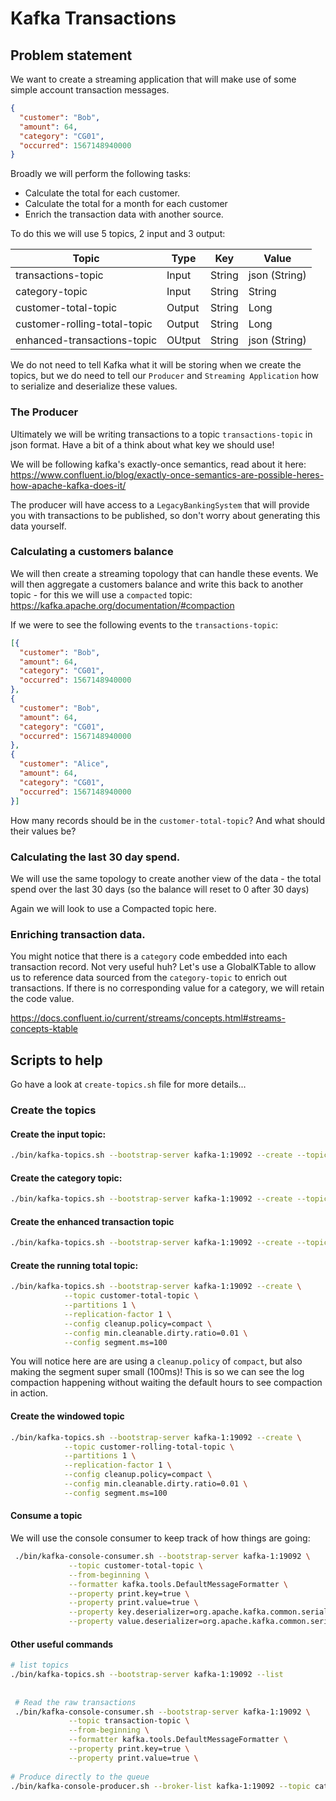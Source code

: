 # Kafka Transactions

## Problem statement

We want to create a streaming application that will make use of some simple account transaction messages.

```json
{
  "customer": "Bob",
  "amount": 64,
  "category": "CG01",
  "occurred": 1567148940000  
}
```

Broadly we will perform the following tasks:
* Calculate the total for each customer.
* Calculate the total for a month for each customer
* Enrich the transaction data with another source.

To do this we will use 5 topics, 2 input and 3 output:

| Topic                        | Type | Key    | Value  |
| ---------------------------- |--------| -------|---|
| transactions-topic           | Input | String | json (String) |
| category-topic               | Input | String |   String |
| customer-total-topic         | Output | String |   Long |
| customer-rolling-total-topic | Output |String |   Long |
| enhanced-transactions-topic  | OUtput | String | json (String) |

We do not need to tell Kafka what it will be storing when we create the topics, but we do need to tell
our `Producer` and `Streaming Application` how to serialize and deserialize these values.

### The Producer

Ultimately we will be writing transactions to a topic `transactions-topic` in json format. Have a bit of a think
about what key we should use!


We will be following kafka's exactly-once semantics, read about it here: https://www.confluent.io/blog/exactly-once-semantics-are-possible-heres-how-apache-kafka-does-it/

The producer will have access to a `LegacyBankingSystem` that will provide you with 
transactions to be published, so don't worry about generating this data yourself.

### Calculating a customers balance

We will then create a streaming topology that can handle these events. We will then 
aggregate a customers balance and write this back to another topic - for this we will use a 
`compacted` topic: https://kafka.apache.org/documentation/#compaction

If we were to see the following events to the `transactions-topic`:
```json
[{
  "customer": "Bob",
  "amount": 64,
  "category": "CG01",
  "occurred": 1567148940000  
},
{
  "customer": "Bob",
  "amount": 64,
  "category": "CG01",
  "occurred": 1567148940000  
},
{
  "customer": "Alice",
  "amount": 64,
  "category": "CG01",
  "occurred": 1567148940000  
}]
```

How many records should be in the `customer-total-topic`? And what should their values be?


### Calculating the last 30 day spend.

We will use the same topology to create another view of the data - the total spend over the 
last 30 days (so the balance will reset to 0 after 30 days)

Again we will look to use a Compacted topic here.


### Enriching transaction data.

You might notice that there is a `category` code embedded into each transaction record. Not very useful huh?
Let's use a GlobalKTable to allow us to reference data sourced from the `category-topic` to enrich out transactions.
If there is no corresponding value for a category, we will retain the code value. 

https://docs.confluent.io/current/streams/concepts.html#streams-concepts-ktable


## Scripts to help

Go have a look at `create-topics.sh` file for more details... 

### Create the topics

#### Create the input topic:
```bash
./bin/kafka-topics.sh --bootstrap-server kafka-1:19092 --create --topic transaction-topic --partitions 1 --replication-factor 1
```

#### Create the category topic:
```bash
./bin/kafka-topics.sh --bootstrap-server kafka-1:19092 --create --topic category-topic --partitions 1 --replication-factor 1
```

#### Create the enhanced transaction topic
```bash
./bin/kafka-topics.sh --bootstrap-server kafka-1:19092 --create --topic enhanced-transaction-topic --partitions 1 --replication-factor 1 
```

#### Create the running total topic:
```bash
./bin/kafka-topics.sh --bootstrap-server kafka-1:19092 --create \
            --topic customer-total-topic \
            --partitions 1 \
            --replication-factor 1 \
            --config cleanup.policy=compact \
            --config min.cleanable.dirty.ratio=0.01 \
            --config segment.ms=100
```
You will notice here are are using a `cleanup.policy` of `compact`, but also making
the segment super small (100ms)! This is so we can see the log compaction happening without
waiting the default hours to see compaction in action.

#### Create the windowed topic 

```bash
./bin/kafka-topics.sh --bootstrap-server kafka-1:19092 --create \
            --topic customer-rolling-total-topic \
            --partitions 1 \
            --replication-factor 1 \
            --config cleanup.policy=compact \
            --config min.cleanable.dirty.ratio=0.01 \
            --config segment.ms=100
```

#### Consume a topic
We will use the console consumer to keep track of how things are going:
```bash
 ./bin/kafka-console-consumer.sh --bootstrap-server kafka-1:19092 \
             --topic customer-total-topic \
             --from-beginning \
             --formatter kafka.tools.DefaultMessageFormatter \
             --property print.key=true \
             --property print.value=true \
             --property key.deserializer=org.apache.kafka.common.serialization.StringDeserializer \
             --property value.deserializer=org.apache.kafka.common.serialization.LongDeserializer
```

#### Other useful commands
````bash
# list topics
./bin/kafka-topics.sh --bootstrap-server kafka-1:19092 --list
 
 
 # Read the raw transactions
 ./bin/kafka-console-consumer.sh --bootstrap-server kafka-1:19092 \
             --topic transaction-topic \
             --from-beginning \
             --formatter kafka.tools.DefaultMessageFormatter \
             --property print.key=true \
             --property print.value=true \ 
             
# Produce directly to the queue             
./bin/kafka-console-producer.sh --broker-list kafka-1:19092 --topic category-topic --property "parse.key=true" --property "key.separator=:"             
````
